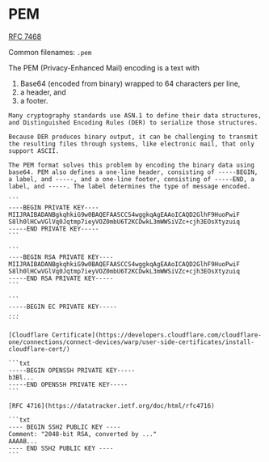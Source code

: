 # PEM

[RFC 7468](https://datatracker.ietf.org/doc/html/rfc7468)

Common filenames: `.pem`

The PEM (Privacy-Enhanced Mail) encoding is a text with
1. Base64 (encoded from binary) wrapped to 64 characters per line,
2. a header, and
3. a footer.

~~~admonish quote title="PEM (Wikipedia)"
Many cryptography standards use ASN.1 to define their data structures, and Distinguished Encoding Rules (DER) to serialize those structures.

Because DER produces binary output, it can be challenging to transmit the resulting files through systems, like electronic mail, that only support ASCII.

The PEM format solves this problem by encoding the binary data using base64. PEM also defines a one-line header, consisting of -----BEGIN, a label, and -----, and a one-line footer, consisting of -----END, a label, and -----. The label determines the type of message encoded. 
~~~

~~~admonish example title="Example 1: Generic private key"
```
----BEGIN PRIVATE KEY----
MIIJRAIBADANBgkqhkiG9w0BAQEFAASCCS4wggkqAgEAAoICAQD2GlhF9HuoPwiF
S8lh0lHCwVGlVq0Jqtmp7ieyVOZ0mbU6T2KCDwkL3mWWSiVZc+cjh3EOsXtyzuiq
-----END PRIVATE KEY-----
```
~~~

~~~admonish example title="Example 2: RSA private key"
```
----BEGIN RSA PRIVATE KEY----
MIIJRAIBADANBgkqhkiG9w0BAQEFAASCCS4wggkqAgEAAoICAQD2GlhF9HuoPwiF
S8lh0lHCwVGlVq0Jqtmp7ieyVOZ0mbU6T2KCDwkL3mWWSiVZc+cjh3EOsXtyzuiq
-----END RSA PRIVATE KEY-----
```
~~~

~~~admonish example title="Example 3: EC private key"
```
-----BEGIN EC PRIVATE KEY-----
...
```
~~~

~~~admonish example title="Example 4: Digital certificate"
[Cloudflare Certificate](https://developers.cloudflare.com/cloudflare-one/connections/connect-devices/warp/user-side-certificates/install-cloudflare-cert/)
~~~


~~~admonish example title="Example 5: SSH private key"
```txt
-----BEGIN OPENSSH PRIVATE KEY-----
b3Bl...
-----END OPENSSH PRIVATE KEY-----
```
~~~

~~~admonish example title="Example 6: SSH public key"
[RFC 4716](https://datatracker.ietf.org/doc/html/rfc4716)

```txt
---- BEGIN SSH2 PUBLIC KEY ----
Comment: "2048-bit RSA, converted by ..."
AAAAB...
---- END SSH2 PUBLIC KEY ----
```
~~~
